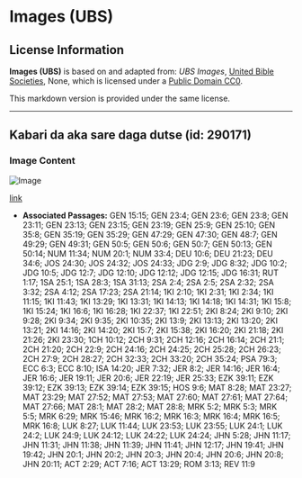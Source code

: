 # Images (UBS)

## License Information

**Images (UBS)** is based on and adapted from: _UBS Images_, [United Bible Societies](https://unitedbiblesocieties.org/), None, which is licensed under a [Public Domain CC0](https://creativecommons.org/public-domain/cc0/).

This markdown version is provided under the same license.



--------------------------------

## Kabari da aka sare daga dutse (id: 290171)

### Image Content

![Image](https://cdn.aquifer.bible/aquifer-content/resources/Media/WEB-0761_rock_cut_tomb.jpg)

[link](https://cdn.aquifer.bible/aquifer-content/resources/Media/WEB-0761_rock_cut_tomb.jpg)

* **Associated Passages:** GEN 15:15; GEN 23:4; GEN 23:6; GEN 23:8; GEN 23:11; GEN 23:13; GEN 23:15; GEN 23:19; GEN 25:9; GEN 25:10; GEN 35:8; GEN 35:19; GEN 35:29; GEN 47:29; GEN 47:30; GEN 48:7; GEN 49:29; GEN 49:31; GEN 50:5; GEN 50:6; GEN 50:7; GEN 50:13; GEN 50:14; NUM 11:34; NUM 20:1; NUM 33:4; DEU 10:6; DEU 21:23; DEU 34:6; JOS 24:30; JOS 24:32; JOS 24:33; JDG 2:9; JDG 8:32; JDG 10:2; JDG 10:5; JDG 12:7; JDG 12:10; JDG 12:12; JDG 12:15; JDG 16:31; RUT 1:17; 1SA 25:1; 1SA 28:3; 1SA 31:13; 2SA 2:4; 2SA 2:5; 2SA 2:32; 2SA 3:32; 2SA 4:12; 2SA 17:23; 2SA 21:14; 1KI 2:10; 1KI 2:31; 1KI 2:34; 1KI 11:15; 1KI 11:43; 1KI 13:29; 1KI 13:31; 1KI 14:13; 1KI 14:18; 1KI 14:31; 1KI 15:8; 1KI 15:24; 1KI 16:6; 1KI 16:28; 1KI 22:37; 1KI 22:51; 2KI 8:24; 2KI 9:10; 2KI 9:28; 2KI 9:34; 2KI 9:35; 2KI 10:35; 2KI 13:9; 2KI 13:13; 2KI 13:20; 2KI 13:21; 2KI 14:16; 2KI 14:20; 2KI 15:7; 2KI 15:38; 2KI 16:20; 2KI 21:18; 2KI 21:26; 2KI 23:30; 1CH 10:12; 2CH 9:31; 2CH 12:16; 2CH 16:14; 2CH 21:1; 2CH 21:20; 2CH 22:9; 2CH 24:16; 2CH 24:25; 2CH 25:28; 2CH 26:23; 2CH 27:9; 2CH 28:27; 2CH 32:33; 2CH 33:20; 2CH 35:24; PSA 79:3; ECC 6:3; ECC 8:10; ISA 14:20; JER 7:32; JER 8:2; JER 14:16; JER 16:4; JER 16:6; JER 19:11; JER 20:6; JER 22:19; JER 25:33; EZK 39:11; EZK 39:12; EZK 39:13; EZK 39:14; EZK 39:15; HOS 9:6; MAT 8:28; MAT 23:27; MAT 23:29; MAT 27:52; MAT 27:53; MAT 27:60; MAT 27:61; MAT 27:64; MAT 27:66; MAT 28:1; MAT 28:2; MAT 28:8; MRK 5:2; MRK 5:3; MRK 5:5; MRK 6:29; MRK 15:46; MRK 16:2; MRK 16:3; MRK 16:4; MRK 16:5; MRK 16:8; LUK 8:27; LUK 11:44; LUK 23:53; LUK 23:55; LUK 24:1; LUK 24:2; LUK 24:9; LUK 24:12; LUK 24:22; LUK 24:24; JHN 5:28; JHN 11:17; JHN 11:31; JHN 11:38; JHN 11:39; JHN 11:41; JHN 12:17; JHN 19:41; JHN 19:42; JHN 20:1; JHN 20:2; JHN 20:3; JHN 20:4; JHN 20:6; JHN 20:8; JHN 20:11; ACT 2:29; ACT 7:16; ACT 13:29; ROM 3:13; REV 11:9

